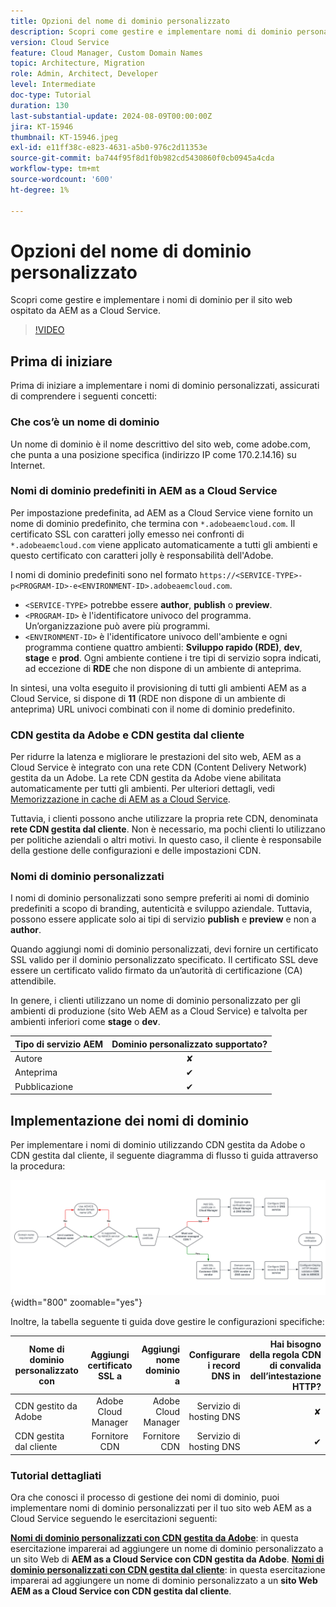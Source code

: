 ```yaml
---
title: Opzioni del nome di dominio personalizzato
description: Scopri come gestire e implementare nomi di dominio personalizzati per il sito web ospitato da AEM as a Cloud Service.
version: Cloud Service
feature: Cloud Manager, Custom Domain Names
topic: Architecture, Migration
role: Admin, Architect, Developer
level: Intermediate
doc-type: Tutorial
duration: 130
last-substantial-update: 2024-08-09T00:00:00Z
jira: KT-15946
thumbnail: KT-15946.jpeg
exl-id: e11ff38c-e823-4631-a5b0-976c2d11353e
source-git-commit: ba744f95f8d1f0b982cd5430860f0cb0945a4cda
workflow-type: tm+mt
source-wordcount: '600'
ht-degree: 1%

---
```


# Opzioni del nome di dominio personalizzato

Scopri come gestire e implementare i nomi di dominio per il sito web ospitato da AEM as a Cloud Service.

>[!VIDEO](https://video.tv.adobe.com/v/3432632?quality=12&learn=on)

## Prima di iniziare

Prima di iniziare a implementare i nomi di dominio personalizzati, assicurati di comprendere i seguenti concetti:

### Che cos’è un nome di dominio

Un nome di dominio è il nome descrittivo del sito web, come adobe.com, che punta a una posizione specifica (indirizzo IP come 170.2.14.16) su Internet.

### Nomi di dominio predefiniti in AEM as a Cloud Service

Per impostazione predefinita, ad AEM as a Cloud Service viene fornito un nome di dominio predefinito, che termina con `*.adobeaemcloud.com`. Il certificato SSL con caratteri jolly emesso nei confronti di `*.adobeaemcloud.com` viene applicato automaticamente a tutti gli ambienti e questo certificato con caratteri jolly è responsabilità dell&#39;Adobe.

I nomi di dominio predefiniti sono nel formato `https://<SERVICE-TYPE>-p<PROGRAM-ID>-e<ENVIRONMENT-ID>.adobeaemcloud.com`.

- `<SERVICE-TYPE>` potrebbe essere **author**, **publish** o **preview**.
- `<PROGRAM-ID>` è l&#39;identificatore univoco del programma. Un’organizzazione può avere più programmi.
- `<ENVIRONMENT-ID>` è l&#39;identificatore univoco dell&#39;ambiente e ogni programma contiene quattro ambienti: **Sviluppo rapido (RDE)**, **dev**, **stage** e **prod**. Ogni ambiente contiene i tre tipi di servizio sopra indicati, ad eccezione di **RDE** che non dispone di un ambiente di anteprima.

In sintesi, una volta eseguito il provisioning di tutti gli ambienti AEM as a Cloud Service, si dispone di **11** (RDE non dispone di un ambiente di anteprima) URL univoci combinati con il nome di dominio predefinito.

### CDN gestita da Adobe e CDN gestita dal cliente

Per ridurre la latenza e migliorare le prestazioni del sito web, AEM as a Cloud Service è integrato con una rete CDN (Content Delivery Network) gestita da un Adobe. La rete CDN gestita da Adobe viene abilitata automaticamente per tutti gli ambienti. Per ulteriori dettagli, vedi [Memorizzazione in cache di AEM as a Cloud Service](../caching/overview.md).

Tuttavia, i clienti possono anche utilizzare la propria rete CDN, denominata **rete CDN gestita dal cliente**. Non è necessario, ma pochi clienti lo utilizzano per politiche aziendali o altri motivi. In questo caso, il cliente è responsabile della gestione delle configurazioni e delle impostazioni CDN.

### Nomi di dominio personalizzati

I nomi di dominio personalizzati sono sempre preferiti ai nomi di dominio predefiniti a scopo di branding, autenticità e sviluppo aziendale. Tuttavia, possono essere applicate solo ai tipi di servizio **publish** e **preview** e non a **author**.

Quando aggiungi nomi di dominio personalizzati, devi fornire un certificato SSL valido per il dominio personalizzato specificato. Il certificato SSL deve essere un certificato valido firmato da un’autorità di certificazione (CA) attendibile.

In genere, i clienti utilizzano un nome di dominio personalizzato per gli ambienti di produzione (sito Web AEM as a Cloud Service) e talvolta per ambienti inferiori come **stage** o **dev**.

| Tipo di servizio AEM | Dominio personalizzato supportato? |
|---------------------|:-----------------------:|
| Autore | ✘ |
| Anteprima | ✔ |
| Pubblicazione | ✔ |

## Implementazione dei nomi di dominio

Per implementare i nomi di dominio utilizzando CDN gestita da Adobe o CDN gestita dal cliente, il seguente diagramma di flusso ti guida attraverso la procedura:

![Diagramma di flusso della gestione dei nomi di dominio](./assets/domain-name-management-flowchart.png){width="800" zoomable="yes"}

Inoltre, la tabella seguente ti guida dove gestire le configurazioni specifiche:

| Nome di dominio personalizzato con | Aggiungi certificato SSL a | Aggiungi nome dominio a | Configurare i record DNS in | Hai bisogno della regola CDN di convalida dell’intestazione HTTP? |
|---------------------|:-----------------------:|-----------------------:|-----------------------:|-----------------------:|
| CDN gestito da Adobe | Adobe Cloud Manager | Adobe Cloud Manager | Servizio di hosting DNS | ✘ |
| CDN gestita dal cliente | Fornitore CDN | Fornitore CDN | Servizio di hosting DNS | ✔ |

### Tutorial dettagliati

Ora che conosci il processo di gestione dei nomi di dominio, puoi implementare nomi di dominio personalizzati per il tuo sito web AEM as a Cloud Service seguendo le esercitazioni seguenti:

**[Nomi di dominio personalizzati con CDN gestita da Adobe](./custom-domain-name-with-adobe-managed-cdn.md)**: in questa esercitazione imparerai ad aggiungere un nome di dominio personalizzato a un sito Web di **AEM as a Cloud Service con CDN gestita da Adobe**.
**[Nomi di dominio personalizzati con CDN gestita dal cliente](./custom-domain-names-with-customer-managed-cdn.md)**: in questa esercitazione imparerai ad aggiungere un nome di dominio personalizzato a un **sito Web AEM as a Cloud Service con CDN gestita dal cliente**.
